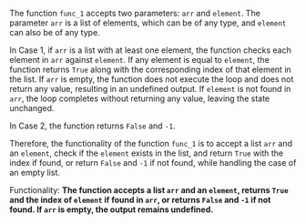 The function `func_1` accepts two parameters: `arr` and `element`. The parameter `arr` is a list of elements, which can be of any type, and `element` can also be of any type. 

In Case 1, if `arr` is a list with at least one element, the function checks each element in `arr` against `element`. If any element is equal to `element`, the function returns `True` along with the corresponding index of that element in the list. If `arr` is empty, the function does not execute the loop and does not return any value, resulting in an undefined output. If `element` is not found in `arr`, the loop completes without returning any value, leaving the state unchanged.

In Case 2, the function returns `False` and `-1`.

Therefore, the functionality of the function `func_1` is to accept a list `arr` and an `element`, check if the `element` exists in the list, and return `True` with the index if found, or return `False` and `-1` if not found, while handling the case of an empty list. 

Functionality: **The function accepts a list `arr` and an `element`, returns `True` and the index of `element` if found in `arr`, or returns `False` and `-1` if not found. If `arr` is empty, the output remains undefined.**